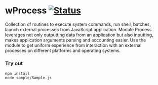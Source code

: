 
# wProcess [![Status](https://github.com/Wandalen/wProcess/workflows/Test/badge.svg)](https://github.com/Wandalen/wProcess/actions?query=workflow%3ATest)

Collection of routines to execute system commands, run shell, batches, launch external processes from JavaScript application. Module Process leverages not only outputting data from an application but also inputting, makes application arguments parsing and accounting easier. Use the module to get uniform experience from interaction with an external processes on different platforms and operating systems.

### Try out
```
npm install
node sample/Sample.js
```













































































































































